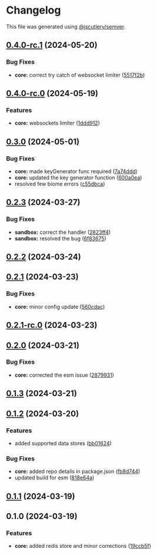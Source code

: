 # Changelog

This file was generated using [@jscutlery/semver](https://github.com/jscutlery/semver).

## [0.4.0-rc.1](https://github.com/rhinobase/hono-rate-limiter/compare/core-0.4.0-rc.0...core-0.4.0-rc.1) (2024-05-20)


### Bug Fixes

* **core:** correct try catch of websocket limiter ([5517f2b](https://github.com/rhinobase/hono-rate-limiter/commit/5517f2b693aae463646075f06f068f3732458666))

## [0.4.0-rc.0](https://github.com/rhinobase/hono-rate-limiter/compare/core-0.3.0...core-0.4.0-rc.0) (2024-05-19)


### Features

* **core:** websockets limiter ([1ddd912](https://github.com/rhinobase/hono-rate-limiter/commit/1ddd9127bb1ef29b24d1eb6a027953728ff9239d))

## [0.3.0](https://github.com/rhinobase/hono-rate-limiter/compare/core-0.2.3...core-0.3.0) (2024-05-01)


### Bug Fixes

* **core:** made keyGenerator func required ([7a74ddd](https://github.com/rhinobase/hono-rate-limiter/commit/7a74ddd17b227e9dcf22372ad2cd73200307a28e))
* **core:** updated the key generator function ([600a0ea](https://github.com/rhinobase/hono-rate-limiter/commit/600a0ea3b1b80616470ddeaebffde46303a71869))
* resolved few biome errors ([c55dbca](https://github.com/rhinobase/hono-rate-limiter/commit/c55dbcaab97c69a883c0a0cf23f3efeec9c3ef63))

## [0.2.3](https://github.com/rhinobase/hono-rate-limiter/compare/core-0.2.2...core-0.2.3) (2024-03-27)


### Bug Fixes

* **sandbox:** correct the handler ([2823ff4](https://github.com/rhinobase/hono-rate-limiter/commit/2823ff4e245584ef4bf34ae3938ab687de68e97c))
* **sandbox:** resolved the bug ([6f83675](https://github.com/rhinobase/hono-rate-limiter/commit/6f83675da42128f91004ebb34976074f1e661755))

## [0.2.2](https://github.com/rhinobase/hono-rate-limiter/compare/core-0.2.1...core-0.2.2) (2024-03-24)

## [0.2.1](https://github.com/rhinobase/hono-rate-limiter/compare/core-0.2.1-rc.0...core-0.2.1) (2024-03-23)


### Bug Fixes

* **core:** minor config update ([560cdac](https://github.com/rhinobase/hono-rate-limiter/commit/560cdac4a98cc0ba0ce1c677fbf8ebb8e5b4df3d))

## [0.2.1-rc.0](https://github.com/rhinobase/hono-rate-limiter/compare/core-0.2.0...core-0.2.1-rc.0) (2024-03-23)

## [0.2.0](https://github.com/rhinobase/hono-rate-limiter/compare/core-0.1.3...core-0.2.0) (2024-03-21)


### Bug Fixes

* **core:** corrected the esm issue ([2879931](https://github.com/rhinobase/hono-rate-limiter/commit/287993159c7c310a8dd769b885bd852912be7270))

## [0.1.3](https://github.com/rhinobase/hono-rate-limiter/compare/core-0.1.2...core-0.1.3) (2024-03-21)

## [0.1.2](https://github.com/rhinobase/hono-rate-limiter/compare/core-0.1.1...core-0.1.2) (2024-03-20)


### Features

* added supported data stores ([bb01624](https://github.com/rhinobase/hono-rate-limiter/commit/bb01624511445826ce7ce9c894e33e90ff88358e))


### Bug Fixes

* **core:** added repo details in package.json ([fb8d744](https://github.com/rhinobase/hono-rate-limiter/commit/fb8d74437e950983fd384fd8f4504fee4f7fa231))
* updated build for esm ([818e64a](https://github.com/rhinobase/hono-rate-limiter/commit/818e64a6047539675d73d70084ec7aab28c2b100))

## [0.1.1](https://github.com/rhinobase/hono-rate-limiter/compare/core-0.1.0...core-0.1.1) (2024-03-19)

## 0.1.0 (2024-03-19)


### Features

* **core:** added redis store and minor corrections ([19ccb5f](https://github.com/rhinobase/hono-rate-limiter/commit/19ccb5fd973e183d2ea460366268aedb9d8f5c6e))

